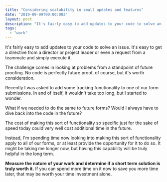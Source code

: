 ```yaml
---
title: "Considering scalability in small updates and features"
date: "2019-09-09T00:00:00Z"
layout: post
description: "It's fairly easy to add updates to your code to solve an issue. It's easy to get a directive from a director or project leader or even a request from a teammate and simply execute it. The challenge comes in looking at problems from a standpoint of future proofing."
tags:
  - "work"
---
```


It's fairly easy to add updates to your code to solve an issue. It's easy to get a directive from a director or project leader or even a request from a teammate and simply execute it. 

The challenge comes in looking at problems from a standpoint of future proofing. No code is perfectly future proof, of course, but it's worth consideration. 

Recently I was asked to add some tracking functionality to one of our form submissions. In and of itself, it wouldn't take too long, but I started to wonder.

What if we needed to do the same to future forms? Would I always have to dive back into the code in the future? 

The cost of making this sort of functionality so specific just for the sake of speed today could very well cost additional time in the future.

Instead, I'm spending time now looking into making this sort of functionality apply to all of our forms, or at least provide the opportunity for it to do so. It might be taking me longer now, but having this capability will be truly helpful in the long term. 

**Measure the nature of your work and determine if a short term solution is truly worth it.** If you can spend more time on it now to save you more time later, that may be worth your time investment alone.